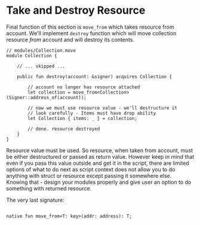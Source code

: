 # Take and Destroy Resource

Final function of this section is `move_from` which takes resource from account. We'll implement `destroy` function which will move collection resource *from* account and will destroy its contents.

```Move
// modules/Collection.move
module Collection {

    // ... skipped ...

    public fun destroy(account: &signer) acquires Collection {

        // account no longer has resource attached
        let collection = move_from<Collection>(Signer::address_of(account));

        // now we must use resource value - we'll destructure it
        // look carefully - Items must have drop ability
        let Collection { items: _ } = collection;

        // done. resource destroyed
    }
}
```

Resource value must be used. So resource, when taken from account, must be either destructured or passed as return value. However keep in mind that even if you pass this value outside and get it in the script, there are limited options of what to do next as script context does not allow you to do anything with struct or resource except passing it somewhere else. Knowing that - design your modules properly and give user an option to do something with returned resource.

The very last signature:

```Move

native fun move_from<T: key>(addr: address): T;

```
